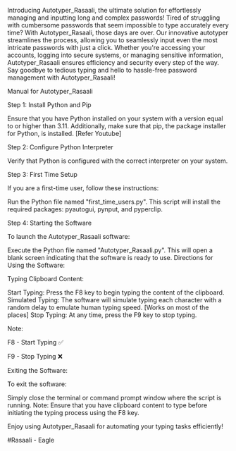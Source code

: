 
Introducing Autotyper_Rasaali, the ultimate solution for effortlessly managing and inputting long and complex passwords! Tired of struggling with cumbersome passwords that seem impossible to type accurately every time? With Autotyper_Rasaali, those days are over. Our innovative autotyper streamlines the process, allowing you to seamlessly input even the most intricate passwords with just a click. Whether you're accessing your accounts, logging into secure systems, or managing sensitive information, Autotyper_Rasaali ensures efficiency and security every step of the way. Say goodbye to tedious typing and hello to hassle-free password management with Autotyper_Rasaali!


  Manual for Autotyper_Rasaali

Step 1: Install Python and Pip

Ensure that you have Python installed on your system with a version equal to or higher than 3.11. Additionally, make sure that pip, the package installer for Python, is installed.
[Refer Youtube]

Step 2: Configure Python Interpreter

Verify that Python is configured with the correct interpreter on your system.

Step 3: First Time Setup

If you are a first-time user, follow these instructions:

Run the Python file named "first_time_users.py".
This script will install the required packages: pyautogui, pynput, and pyperclip.

Step 4: Starting the Software

To launch the Autotyper_Rasaali software:

Execute the Python file named "Autotyper_Rasaali.py".
This will open a blank screen indicating that the software is ready to use.
Directions for Using the Software:

Typing Clipboard Content:

Start Typing: Press the F8 key to begin typing the content of the clipboard.
Simulated Typing: The software will simulate typing each character with a random delay to emulate human typing speed. [Works on most of the places]
Stop Typing: At any time, press the F9 key to stop typing.

Note:

F8 - Start Typing ✅

F9 - Stop Typing ❌

Exiting the Software:

To exit the software:

Simply close the terminal or command prompt window where the script is running.
Note: Ensure that you have clipboard content to type before initiating the typing process using the F8 key.

Enjoy using Autotyper_Rasaali for automating your typing tasks efficiently!

#Rasaali - Eagle

